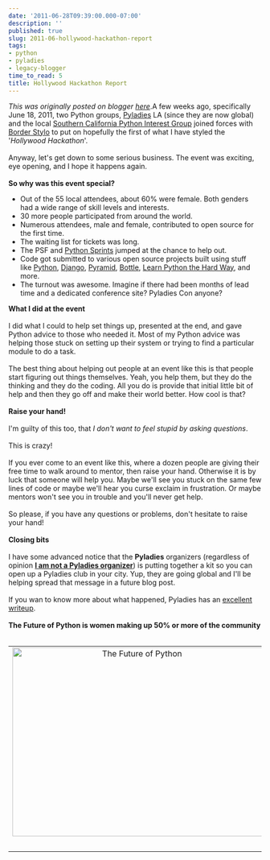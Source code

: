 ```yaml
---
date: '2011-06-28T09:39:00.000-07:00'
description: ''
published: true
slug: 2011-06-hollywood-hackathon-report
tags:
- python
- pyladies
- legacy-blogger
time_to_read: 5
title: Hollywood Hackathon Report
---
```


*This was originally posted on blogger [here](https://pydanny.blogspot.com/2011/06/hollywood-hackathon-report.html)*.A few weeks ago, specifically June 18, 2011, two Python groups,&nbsp;<a href="http://pyladies.com/">Pyladies</a>&nbsp;LA&nbsp;(since they are now global) and the local&nbsp;<a href="http://socal-piggies.org/">Southern California Python Interest Group</a> joined forces with <a href="http://borderstylo.com/">Border Stylo</a> to put on hopefully the first of what I have styled the '<i>Hollywood Hackathon</i>'.<br /><br />Anyway, let's get down to some serious business. The event was exciting, eye opening, and I hope it happens again.<br /><br /><b>So why was this event special?</b><br /><ul><li>Out of the 55 local attendees, about 60% were female. Both genders had a wide range of skill levels and interests.&nbsp;</li><li>30 more people participated from around the world.</li><li>Numerous attendees, male and female, contributed to open source for the first time.</li><li>The waiting list for tickets was long.</li><li>The PSF and <a href="http://pythonsprints.com/2011/06/9/pyladies-sprint-los-angeles/">Python Sprints</a> jumped at the chance to help out.</li><li>Code got submitted to various open source projects built using stuff like&nbsp;<a href="http://pyladies.com/">Python</a>, <a href="http://djangoproject.com/">Django</a>, <a href="http://pylonsproject.org/projects/pyramid/about">Pyramid</a>, <a href="http://bottlepy.org/docs/dev/">Bottle</a>, <a href="http://learnpythonthehardway.org/">Learn Python the Hard Way</a>, and more.</li><li>The turnout was awesome. Imagine if there had been months of lead time and a dedicated conference site? Pyladies Con anyone?</li></ul><b>What I did at the event</b><br /><br />I did what I could to help set things up, presented at the&nbsp;end, and&nbsp;gave Python advice to those who needed it. Most of my Python advice was helping those stuck on setting up their system or trying to find a particular module to do a task.<br /><br />The best thing about helping out people at an event like this is that people start figuring out things themselves. Yeah, you help them, but they do the thinking and they do the coding. All you do is provide that initial little bit of help and then they go off and make their world better.&nbsp;How cool is that?<br /><br /><b>Raise your hand!&nbsp;</b><br /><br />I'm guilty of this too, that <i>I don't want to feel stupid by asking questions</i>.<br /><br />This is crazy!<br /><br />If you ever come to an event like this, where a dozen people are giving their free time to walk around to mentor, then raise your hand.&nbsp;Otherwise it is by luck that someone will help you. Maybe we'll see you stuck on the same few lines of code or maybe we'll hear you curse exclaim in frustration. Or maybe mentors won't see you in trouble and you'll never get help.<br /><br />So please, if you have any questions or problems, don't hesitate to raise your hand!<br /><br /><b>Closing bits</b><br /><br />I have some advanced notice that the&nbsp;<b>Pyladies</b>&nbsp;organizers (regardless of opinion <a href="http://pyladies.com/leadership/"><b>I am not a Pyladies organizer</b></a>) is putting together a kit so you can open up a Pyladies club in your city. Yup, they are going global and I'll be helping spread that message in a future blog post.<br /><br />If you wan to know more about what happened, Pyladies has an <a href="http://pyladies.com/blog/recap-june-2011-hollywood-hackathon-at-border-stylo/">excellent writeup</a>.<br /><br /><b>The Future of Python is women making up 50% or more of the community</b><br /><br /><table align="center" cellpadding="0" cellspacing="0" class="tr-caption-container" style="margin-left: auto; margin-right: auto; text-align: center;"><tbody><tr><td style="text-align: center;"><a href="http://www.flickr.com/photos/pydanny/5851931370/" style="margin-left: auto; margin-right: auto;" title="The Future of Python by pydanny, on Flickr"><img alt="The Future of Python" height="375" src="http://farm6.static.flickr.com/5308/5851931370_9e13667b4e.jpg" width="500" /></a></td></tr><tr><td class="tr-caption" style="text-align: center;"><br /></td></tr></tbody></table>